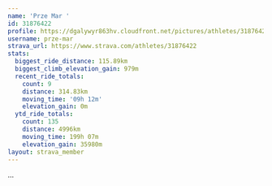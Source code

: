 ```yaml
---
name: 'Prze Mar '
id: 31876422
profile: https://dgalywyr863hv.cloudfront.net/pictures/athletes/31876422/22548952/3/large.jpg
username: prze-mar
strava_url: https://www.strava.com/athletes/31876422
stats:
  biggest_ride_distance: 115.89km
  biggest_climb_elevation_gain: 979m
  recent_ride_totals:
    count: 9
    distance: 314.83km
    moving_time: '09h 12m'
    elevation_gain: 0m
  ytd_ride_totals:
    count: 135
    distance: 4996km
    moving_time: 199h 07m
    elevation_gain: 35980m
layout: strava_member
--- 
```

...
